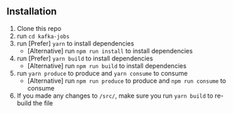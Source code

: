 ## Installation
1. Clone this repo
2. run `cd kafka-jobs`
3. run [Prefer] `yarn` to install dependencies
   - [Alternative] run `npm run install` to install dependencies
4. run [Prefer] `yarn build` to install dependencies
   - [Alternative] run `npm run build` to install dependencies
5. run `yarn produce` to produce and `yarn consume` to consume
   - [Alternative] run `npm run produce` to produce and `npm run consume` to consume
6. If you made any changes to `/src/`, make sure you run `yarn build` to re-build the file